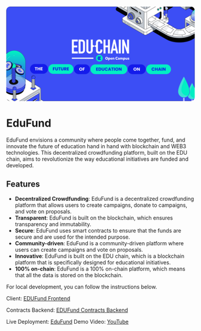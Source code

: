 <p align="center">
  <img src="./contracts_backend/assets/banner.png" alt="EDUFund Contracts Backend" style="border-radius: 10px;">
</p>

# EduFund

EduFund envisions a community where people come together, fund, and innovate the future of education hand in hand with blockchain and WEB3 technologies. This decentralized crowdfunding platform, built on the EDU chain, aims to revolutionize the way educational initiatives are funded and developed.

## Features

- **Decentralized Crowdfunding**: EduFund is a decentralized crowdfunding platform that allows users to create campaigns, donate to campaigns, and vote on proposals.
- **Transparent**: EduFund is built on the blockchain, which ensures transparency and immutability.
- **Secure**: EduFund uses smart contracts to ensure that the funds are secure and are used for the intended purpose.
- **Community-driven**: EduFund is a community-driven platform where users can create campaigns and vote on proposals.
- **Innovative**: EduFund is built on the EDU chain, which is a blockchain platform that is specifically designed for educational initiatives.
- **100% on-chain**: EduFund is a 100% on-chain platform, which means that all the data is stored on the blockchain.

For local development, you can follow the instructions below.

Client: [EDUFund Frontend](./client/README.md)

Contracts Backend: [EDUFund Contracts Backend](./contracts_backend/README.md)

Live Deployment: [EduFund](https://edu-fund-public.vercel.app/home)
Demo Video: [YouTube](https://youtu.be/XNtOqjahL2Y)
